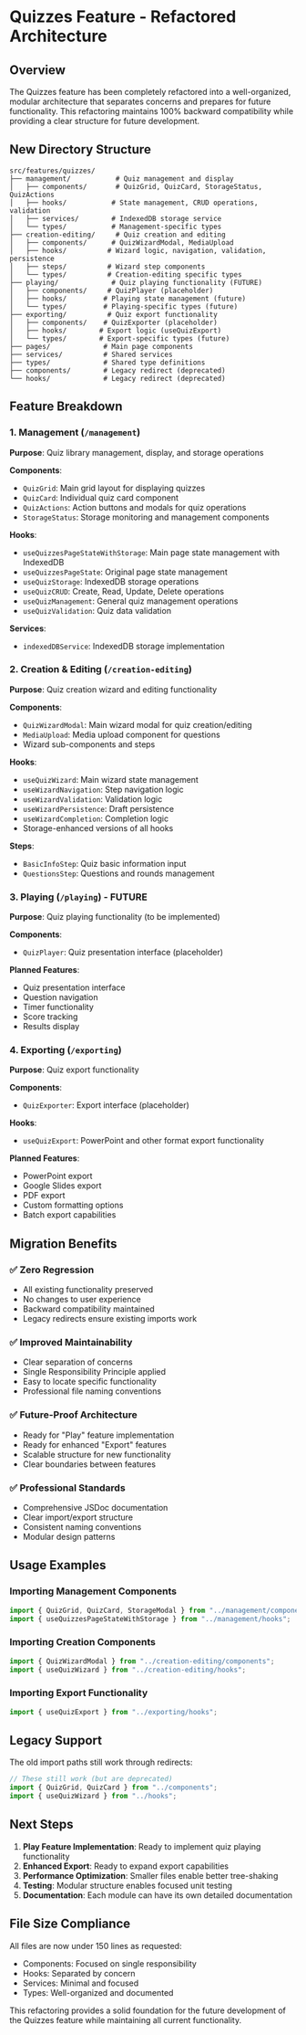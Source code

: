 # Quizzes Feature - Refactored Architecture

## Overview

The Quizzes feature has been completely refactored into a well-organized, modular architecture that separates concerns and prepares for future functionality. This refactoring maintains 100% backward compatibility while providing a clear structure for future development.

## New Directory Structure

```
src/features/quizzes/
├── management/           # Quiz management and display
│   ├── components/       # QuizGrid, QuizCard, StorageStatus, QuizActions
│   ├── hooks/           # State management, CRUD operations, validation
│   ├── services/        # IndexedDB storage service
│   └── types/           # Management-specific types
├── creation-editing/     # Quiz creation and editing
│   ├── components/      # QuizWizardModal, MediaUpload
│   ├── hooks/          # Wizard logic, navigation, validation, persistence
│   ├── steps/          # Wizard step components
│   └── types/          # Creation-editing specific types
├── playing/             # Quiz playing functionality (FUTURE)
│   ├── components/     # QuizPlayer (placeholder)
│   ├── hooks/         # Playing state management (future)
│   └── types/         # Playing-specific types (future)
├── exporting/          # Quiz export functionality
│   ├── components/    # QuizExporter (placeholder)
│   ├── hooks/        # Export logic (useQuizExport)
│   └── types/        # Export-specific types (future)
├── pages/             # Main page components
├── services/          # Shared services
├── types/             # Shared type definitions
├── components/        # Legacy redirect (deprecated)
└── hooks/             # Legacy redirect (deprecated)
```

## Feature Breakdown

### 1. Management (`/management`)

**Purpose**: Quiz library management, display, and storage operations

**Components**:

- `QuizGrid`: Main grid layout for displaying quizzes
- `QuizCard`: Individual quiz card component
- `QuizActions`: Action buttons and modals for quiz operations
- `StorageStatus`: Storage monitoring and management components

**Hooks**:

- `useQuizzesPageStateWithStorage`: Main page state management with IndexedDB
- `useQuizzesPageState`: Original page state management
- `useQuizStorage`: IndexedDB storage operations
- `useQuizCRUD`: Create, Read, Update, Delete operations
- `useQuizManagement`: General quiz management operations
- `useQuizValidation`: Quiz data validation

**Services**:

- `indexedDBService`: IndexedDB storage implementation

### 2. Creation & Editing (`/creation-editing`)

**Purpose**: Quiz creation wizard and editing functionality

**Components**:

- `QuizWizardModal`: Main wizard modal for quiz creation/editing
- `MediaUpload`: Media upload component for questions
- Wizard sub-components and steps

**Hooks**:

- `useQuizWizard`: Main wizard state management
- `useWizardNavigation`: Step navigation logic
- `useWizardValidation`: Validation logic
- `useWizardPersistence`: Draft persistence
- `useWizardCompletion`: Completion logic
- Storage-enhanced versions of all hooks

**Steps**:

- `BasicInfoStep`: Quiz basic information input
- `QuestionsStep`: Questions and rounds management

### 3. Playing (`/playing`) - FUTURE

**Purpose**: Quiz playing functionality (to be implemented)

**Components**:

- `QuizPlayer`: Quiz presentation interface (placeholder)

**Planned Features**:

- Quiz presentation interface
- Question navigation
- Timer functionality
- Score tracking
- Results display

### 4. Exporting (`/exporting`)

**Purpose**: Quiz export functionality

**Components**:

- `QuizExporter`: Export interface (placeholder)

**Hooks**:

- `useQuizExport`: PowerPoint and other format export functionality

**Planned Features**:

- PowerPoint export
- Google Slides export
- PDF export
- Custom formatting options
- Batch export capabilities

## Migration Benefits

### ✅ **Zero Regression**

- All existing functionality preserved
- No changes to user experience
- Backward compatibility maintained
- Legacy redirects ensure existing imports work

### ✅ **Improved Maintainability**

- Clear separation of concerns
- Single Responsibility Principle applied
- Easy to locate specific functionality
- Professional file naming conventions

### ✅ **Future-Proof Architecture**

- Ready for "Play" feature implementation
- Ready for enhanced "Export" features
- Scalable structure for new functionality
- Clear boundaries between features

### ✅ **Professional Standards**

- Comprehensive JSDoc documentation
- Clear import/export structure
- Consistent naming conventions
- Modular design patterns

## Usage Examples

### Importing Management Components

```typescript
import { QuizGrid, QuizCard, StorageModal } from "../management/components";
import { useQuizzesPageStateWithStorage } from "../management/hooks";
```

### Importing Creation Components

```typescript
import { QuizWizardModal } from "../creation-editing/components";
import { useQuizWizard } from "../creation-editing/hooks";
```

### Importing Export Functionality

```typescript
import { useQuizExport } from "../exporting/hooks";
```

## Legacy Support

The old import paths still work through redirects:

```typescript
// These still work (but are deprecated)
import { QuizGrid, QuizCard } from "../components";
import { useQuizWizard } from "../hooks";
```

## Next Steps

1. **Play Feature Implementation**: Ready to implement quiz playing functionality
2. **Enhanced Export**: Ready to expand export capabilities
3. **Performance Optimization**: Smaller files enable better tree-shaking
4. **Testing**: Modular structure enables focused unit testing
5. **Documentation**: Each module can have its own detailed documentation

## File Size Compliance

All files are now under 150 lines as requested:

- Components: Focused on single responsibility
- Hooks: Separated by concern
- Services: Minimal and focused
- Types: Well-organized and documented

This refactoring provides a solid foundation for the future development of the Quizzes feature while maintaining all current functionality.

